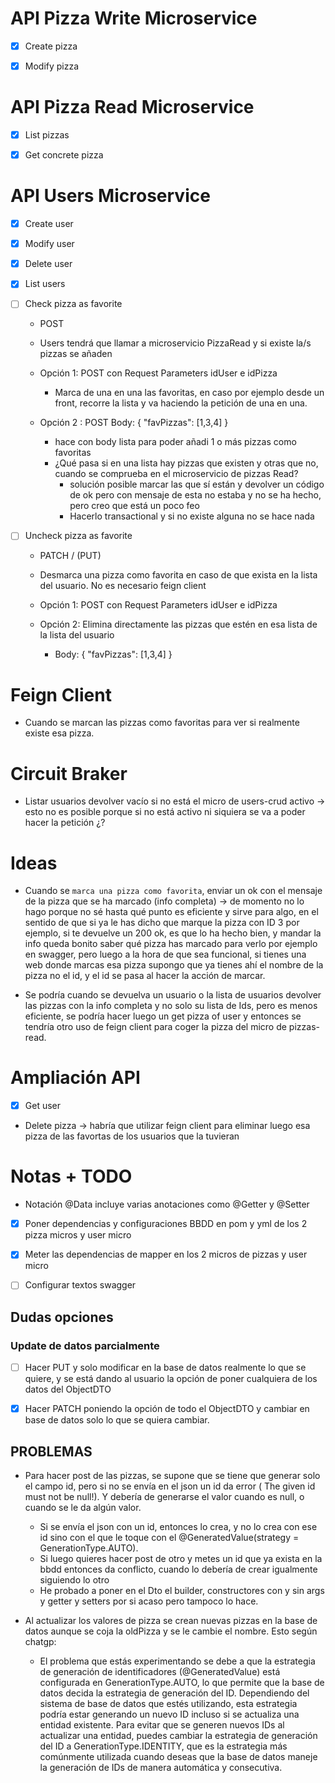 # API Pizza Write Microservice

- [x] Create pizza

- [x] Modify pizza

# API Pizza Read Microservice

- [x] List pizzas

- [x] Get concrete pizza

# API Users Microservice

-[x] Create user
-[x] Modify user
-[x] Delete user
-[x] List users

-[ ] Check pizza as favorite
  - POST
  - Users tendrá que llamar a microservicio PizzaRead y si existe la/s pizzas se añaden
  - Opción 1: POST con Request Parameters idUser e idPizza
    - Marca de una en una las favoritas, en caso por ejemplo desde un front, recorre la lista y va haciendo la petición de una en una.

  - Opción 2 : POST Body: 
      {
      "favPizzas": [1,3,4]
      } 
    -  hace con body lista para poder añadi 1 o más pizzas como favoritas
    - ¿Qué pasa si en una lista hay pizzas que existen y otras que no, cuando se comprueba en el microservicio de pizzas Read?
      - solución posible marcar las que sí están y devolver un código de ok pero con mensaje de esta no estaba y no se ha hecho, pero creo que está un poco feo
      - Hacerlo transactional y si no existe alguna no se hace nada

-[ ] Uncheck pizza as favorite
  - PATCH / (PUT)
  - Desmarca una pizza como favorita en caso de que exista en la lista del usuario. No es necesario feign client
  - Opción 1: POST con Request Parameters idUser e idPizza
 
  - Opción 2: Elimina directamente las pizzas que estén en esa lista de la lista del usuario
    - Body:
      {
      "favPizzas": [1,3,4]
      }

# Feign Client
- Cuando se marcan las pizzas como favoritas para ver si realmente existe esa pizza.

# Circuit Braker
- Listar usuarios devolver vacío si no está el micro de users-crud activo → esto no es posible porque si no está activo ni siquiera se va a poder hacer la petición ¿?

# Ideas

- Cuando se ``marca una pizza como favorita``, enviar un ok con el mensaje de la pizza que se ha marcado (info completa) -> de momento no lo hago porque no sé hasta qué punto es eficiente y sirve para algo, en el sentido de que si ya le has dicho que marque la pizza con ID 3 por ejemplo, si te devuelve un 200 ok, es que lo ha hecho bien, y mandar la info queda bonito saber qué pizza has marcado para verlo por ejemplo en swagger, pero luego a la hora de que sea funcional, si tienes una web donde marcas esa pizza supongo que ya tienes ahí el nombre de la pizza no el id, y el id se pasa al hacer la acción de marcar.

- Se podría cuando se devuelva un usuario o la lista de usuarios devolver las pizzas con la info completa y no solo su lista de Ids, pero es menos eficiente, se podría hacer luego un get pizza of user y entonces se tendría otro uso de feign client para coger la pizza del micro de pizzas-read.

# Ampliación API
- [x] Get user 
- Delete pizza → habría que utilizar feign client para eliminar luego esa pizza de las favortas de los usuarios que la tuvieran


# Notas + TODO
- Notación @Data incluye varias anotaciones como @Getter y @Setter 

- [x] Poner dependencias y configuraciones BBDD en pom y yml de los 2 pizza micros y user micro

- [x] Meter las dependencias de mapper en los 2 micros de pizzas y user micro

- [ ] Configurar textos swagger

## Dudas opciones
### Update de datos parcialmente
- [ ] Hacer PUT y solo modificar en la base de datos realmente lo que se quiere, y se está dando al usuario la opción de poner cualquiera de los datos del ObjectDTO 

- [x] Hacer PATCH poniendo la opción de todo el ObjectDTO y cambiar en base de datos solo lo que se quiera cambiar.

## PROBLEMAS
- Para hacer post de las pizzas, se supone que se tiene que generar solo el campo id, pero si no se envía en el json un id da error ( The given id must not be null!). Y debería de generarse el valor cuando es null, o cuando se le da algún valor.
  - Si se envía el json con un id, entonces lo crea, y no lo crea con ese id sino con el que le toque con el @GeneratedValue(strategy = GenerationType.AUTO).
  - Si luego quieres hacer post de otro y metes un id que ya exista en la bbdd entonces da conflicto, cuando lo debería de crear igualmente siguiendo lo otro
  - He probado a poner en el Dto el builder, constructores con y sin args y getter y setters por si acaso pero tampoco lo hace.

- Al actualizar los valores de pizza se crean nuevas pizzas en la base de datos aunque se coja la oldPizza y se le cambie el nombre. Esto según chatgp: 
  - El problema que estás experimentando se debe a que la estrategia de generación de identificadores (@GeneratedValue) está configurada en GenerationType.AUTO, lo que permite que la base de datos decida la estrategia de generación del ID. Dependiendo del sistema de base de datos que estés utilizando, esta estrategia podría estar generando un nuevo ID incluso si se actualiza una entidad existente. Para evitar que se generen nuevos IDs al actualizar una entidad, puedes cambiar la estrategia de generación del ID a GenerationType.IDENTITY, que es la estrategia más comúnmente utilizada cuando deseas que la base de datos maneje la generación de IDs de manera automática y consecutiva.